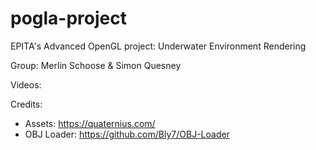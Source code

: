 # pogla-project
EPITA's Advanced OpenGL project: Underwater Environment Rendering

Group: Merlin Schoose & Simon Quesney

Videos:

Credits:
 - Assets: https://quaternius.com/
 - OBJ Loader: https://github.com/Bly7/OBJ-Loader
